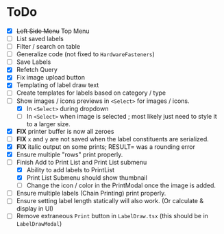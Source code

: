 # ToDo


* [x] ~~Left Side Menu~~ Top Menu
* [ ] List saved labels
* [ ] Filter / search on table
* [ ] Generalize code (not fixed to `HardwareFasteners`)
* [ ] Save Labels
* [x] Refetch Query
* [x] Fix image upload button
* [x] Templating of label draw text
* [ ] Create templates for labels based on category / type
* [ ] Show images / icons previews in `<Select>` for images / icons.
  * [x] In `<Select>` during dropdown
  * [ ] In `<Select>` when image is selected ; most likely just need to style it to a larger size.
* [x] **FIX** printer buffer is now all zeroes
* [ ] **FIX** `x` and `y` are not saved when the label constituents are serialized.
* [x] **FIX** italic output on some prints; RESULT= was a rounding error
* [x] Ensure multiple "rows" print properly.
* [ ] Finish Add to Print List and Print List submenu
  * [x] Ability to add labels to PrintList
  * [x] Print List Submenu should show thumbnail
  * [ ] Change the icon / color in the PrintModal once the image is added.
* [ ] Ensure multiple labels (Chain Printing) print properly.
* [ ] Ensure setting label length statically will also work. (Or calculate & display in UI)
* [ ] Remove extraneous `Print` button in `LabelDraw.tsx` (this should be in `LabelDrawModal`)